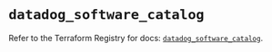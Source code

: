 # `datadog_software_catalog`

Refer to the Terraform Registry for docs: [`datadog_software_catalog`](https://registry.terraform.io/providers/datadog/datadog/3.48.0/docs/resources/software_catalog).
